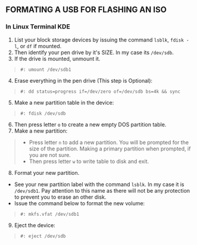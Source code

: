 ## FORMATING A USB FOR FLASHING AN ISO

### In Linux Terminal KDE

1. List your block storage devices by issuing the command `lsblk`, `fdisk -l`, or `df` if mounted.
2. Then identify your pen drive by it's SIZE. In my case its `/dev/sdb`.
3. If the drive is mounted, unmount it.
> ```
> #: umount /dev/sdb1
> ```
4. Erase everything in the pen drive (This step is Optional):
> ```
> #: dd status=progress if=/dev/zero of=/dev/sdb bs=4k && sync  
> ```
5. Make a new partition table in the device:
> ```
> #: fdisk /dev/sdb
> ```
6. Then press letter `o` to create a new empty DOS partition table.
7. Make a new partition:
> - Press letter `n` to add a new partition. You will be prompted for the size of the partition. Making a primary partition when prompted, if you are not sure.
> - Then press letter `w` to write table to disk and exit.
8. Format your new partition.
  - See your new partition label with the command `lsblk`. In my case it is `/dev/sdb1`. Pay attention to this name as there will not be any protection to prevent you to erase an other disk.
  - Issue the command below to format the new volume:
> ```
> #: mkfs.vfat /dev/sdb1  
> ```
9. Eject the device:
> ```
> #: eject /dev/sdb
> ```
